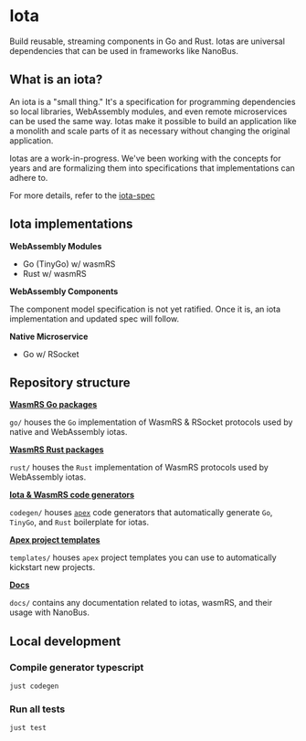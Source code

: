 # Iota

Build reusable, streaming components in Go and Rust. Iotas are universal dependencies that can be used in frameworks like NanoBus.

## What is an iota?

An iota is a "small thing." It's a specification for programming dependencies so local libraries, WebAssembly modules, and even remote microservices can be used the same way. Iotas make it possible to build an application like a monolith and scale parts of it as necessary without changing the original application.

Iotas are a work-in-progress. We've been working with the concepts for years and are formalizing them into specifications that implementations can adhere to.

For more details, refer to the [iota-spec](docs/iota-spec.md)

## Iota implementations

**WebAssembly Modules**

- Go (TinyGo) w/ wasmRS
- Rust w/ wasmRS

**WebAssembly Components**

The component model specification is not yet ratified. Once it is, an iota implementation and updated spec will follow.

**Native Microservice**

- Go w/ RSocket

## Repository structure

**[WasmRS Go packages](go/)**

`go/` houses the `Go` implementation of WasmRS & RSocket protocols used by native and WebAssembly iotas.

**[WasmRS Rust packages](rust/)**

`rust/` houses the `Rust` implementation of WasmRS protocols used by WebAssembly iotas.

**[Iota & WasmRS code generators](codegen/)**

`codegen/` houses [`apex`](https://apexlang.io) code generators that automatically generate `Go`, `TinyGo`, and `Rust` boilerplate for iotas.

**[Apex project templates](templates/)**

`templates/` houses `apex` project templates you can use to automatically kickstart new projects.

**[Docs](docs/)**

`docs/` contains any documentation related to iotas, wasmRS, and their usage with NanoBus.

## Local development

### Compile generator typescript

```
just codegen
```

### Run all tests

```
just test
```
